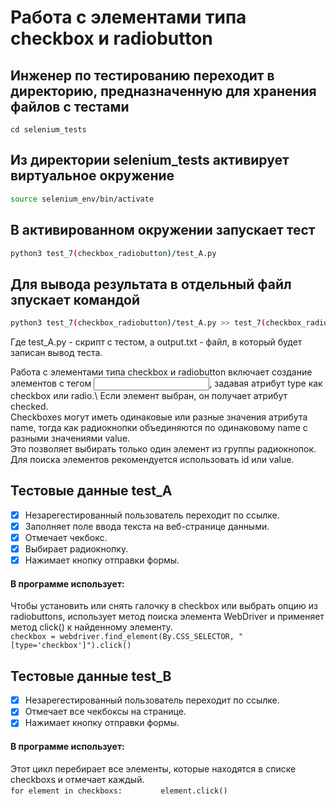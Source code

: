 # Работа с элементами типа checkbox и radiobutton

## Инженер по тестированию переходит в директорию, предназначенную для хранения файлов с тестами
```
cd selenium_tests
```
## Из директории selenium_tests активирует виртуальное окружение
```sh
source selenium_env/bin/activate
```
## В активированном окружении запускает тест 
```sh
python3 test_7(checkbox_radiobutton)/test_A.py
```
## Для вывода результата в отдельный файл зпускает командой 
```sh
python3 test_7(checkbox_radiobutton)/test_A.py >> test_7(checkbox_radiobutton)/output.txt
```
Где test_A.py -  скрипт с тестом, а output.txt - файл, в который будет записан вывод теста.

Работа с элементами типа checkbox и radiobutton включает создание элементов с тегом <input>, задавая атрибут type как checkbox или radio.\ 
Если элемент выбран, он получает атрибут checked.\
Checkboxes могут иметь одинаковые или разные значения атрибута name, тогда как радиокнопки объединяются по одинаковому name с разными значениями value.\
Это позволяет выбирать только один элемент из группы радиокнопок.\
 Для поиска элементов рекомендуется использовать id или value.


## Тестовые данные test_A
- [x] Незарегестированный пользователь переходит по ссылке.
- [x] Заполняет поле ввода текста на веб-странице данными.
- [x] Отмечает чекбокс.
- [x] Выбирает радиокнопку.
- [x] Нажимает кнопку отправки формы.

#### В программе использует: 

Чтобы установить или снять галочку в checkbox или выбрать опцию из radiobuttons, использует метод поиска элемента WebDriver и применяет метод click() к найденному элементу.\
```checkbox = webdriver.find_element(By.CSS_SELECTOR, "[type='checkbox']").click()```

## Тестовые данные test_B
- [x] Незарегестированный пользователь переходит по ссылке.
- [x] Отмечает все чекбоксы на странице.
- [x] Нажимает кнопку отправки формы.

#### В программе использует: 
 Этот цикл перебирает все элементы, которые находятся в списке checkboxs и отмечает каждый.\
 ```for element in checkboxs:```
```        element.click()``` 
